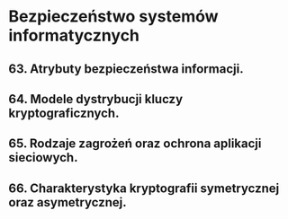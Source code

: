# Bezpieczeństwo systemów informatycznych

## 63. Atrybuty bezpieczeństwa informacji.
## 64. Modele dystrybucji kluczy kryptograficznych.
## 65. Rodzaje zagrożeń oraz ochrona aplikacji sieciowych.
## 66. Charakterystyka kryptografii symetrycznej oraz asymetrycznej. 
